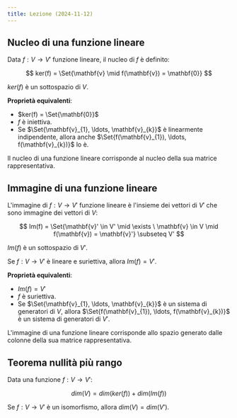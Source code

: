 ```yaml
---
title: Lezione (2024-11-12)
---
```


## Nucleo di una funzione lineare

Data $f: V \to V'$ funzione lineare, il nucleo di $f$ è definito:

$$
ker(f) = \Set{\mathbf{v} \mid f(\mathbf{v}) = \mathbf{0}}
$$

$ker(f)$ è un sottospazio di $V$.

**Proprietà equivalenti**:

- $ker(f) = \Set{\mathbf{0}}$
- $f$ è iniettiva.
- Se $\Set{\mathbf{v}_{1}, \ldots, \mathbf{v}_{k}}$ è linearmente indipendente,
  allora anche $\Set{f(\mathbf{v}_{1}), \ldots, f(\mathbf{v}_{k})}$ lo è.

Il nucleo di una funzione lineare corrisponde al nucleo della sua matrice
rappresentativa.

## Immagine di una funzione lineare

L'immagine di $f: V \to V'$ funzione lineare è l'insieme dei vettori di $V'$ che
sono immagine dei vettori di $V$:

$$
Im(f) = \Set{\mathbf{v}' \in V' \mid \exists \ \mathbf{v} \in V \mid f(\mathbf{v}) = \mathbf{v}'} \subseteq V'
$$

$Im(f)$ è un sottospazio di $V'$.

Se $f: V \to V'$ è lineare e suriettiva, allora $Im(f) = V'$.

**Proprietà equivalenti**:

- $Im(f) = V'$
- $f$ è suriettiva.
- Se $\Set{\mathbf{v}_{1}, \ldots, \mathbf{v}_{k}}$ è un sistema di generatori
  di $V$, allora $\Set{f(\mathbf{v}_{1}), \ldots, f(\mathbf{v}_{k})}$ è un
  sistema di generatori di $V'$.

L'immagine di una funzione lineare corrisponde allo spazio generato dalle
colonne della sua matrice rappresentativa.

## Teorema nullità più rango

Data una funzione $f: V \to V'$:

$$
dim(V) = dim(ker(f)) + dim(Im(f))
$$

Se $f: V \to V'$ è un isomorfismo, allora $dim(V) = dim(V')$.
